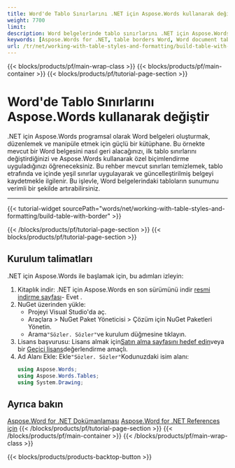 ```yaml
---
title: Word'de Tablo Sınırlarını .NET için Aspose.Words kullanarak değiştir
weight: 7700
limit: 
description: Word belgelerinde tablo sınırlarını .NET için Aspose.Words ile nasıl manipüle edeceğinizi öğrenin. Özel tablo stillerini ve biçimlendirmeyi uygulamak için adım adım örnek.
keywords: [Aspose.Words for .NET, table borders Word, Word document table formatting, modify Word table, .NET Word processing, Aspose.Words tutorial]
url: /tr/net/working-with-table-styles-and-formatting/build-table-with-border/
---
```

{{< blocks/products/pf/main-wrap-class >}}
{{< blocks/products/pf/main-container >}}
{{< blocks/products/pf/tutorial-page-section >}}

# Word'de Tablo Sınırlarını Aspose.Words kullanarak değiştir
 
.NET için Aspose.Words programsal olarak Word belgeleri oluşturmak, düzenlemek ve manipüle etmek için güçlü bir kütüphane. Bu örnekte mevcut bir Word belgesini nasıl geri alacağınızı, ilk tablo sınırlarını değiştirdiğinizi ve Aspose.Words kullanarak özel biçimlendirme uyguladığınızı öğreneceksiniz. Bu rehber mevcut sınırları temizlemek, tablo etrafında ve içinde yeşil sınırlar uygulayarak ve güncelleştirilmiş belgeyi kaydetmekle ilgilenir. Bu işlevle, Word belgelerindaki tabloların sunumunu verimli bir şekilde artırabilirsiniz.

---
{{< tutorial-widget sourcePath="words/net/working-with-table-styles-and-formatting/build-table-with-border" >}}

{{< /blocks/products/pf/tutorial-page-section >}}
{{< blocks/products/pf/tutorial-page-section >}}
## Kurulum talimatları  
.NET için Aspose.Words ile başlamak için, bu adımları izleyin:  

1. Kitaplık indir: .NET için Aspose.Words en son sürümünü indir [resmi indirme sayfası](https://releases.aspose.com/words/net/)\- Evet .  
2. NuGet üzerinden yükle:  
   * Projeyi Visual Studio'da aç.  
   * Araçlara > NuGet Paket Yöneticisi > Çözüm için NuGet Paketleri Yönetin.  
   * Arama`"Sözler. Sözler"`ve kurulum düğmesine tıklayın.  
3. Lisans başvurusu: Lisans almak için[Satın alma sayfasını hedef edin](https://purchase.aspose.com/buy)veya bir [Geçici lisans](https://purchase.aspose.com/temporary-license/)değerlendirme amaçlı.  
4. Ad Alanı Ekle: Ekle`"Sözler. Sözler"`Kodunuzdaki isim alanı:  
   ```csharp
   using Aspose.Words;
   using Aspose.Words.Tables;
   using System.Drawing;
   ```  

## Ayrıca bakın
[Aspose.Word for .NET Dokümanlaması](https://docs.aspose.com/words/net/)
[Aspose.Word for .NET References için](https://reference.aspose.com/words/net/)
{{< /blocks/products/pf/tutorial-page-section >}}
{{< /blocks/products/pf/main-container >}}
{{< /blocks/products/pf/main-wrap-class >}}

{{< blocks/products/products-backtop-button >}}
